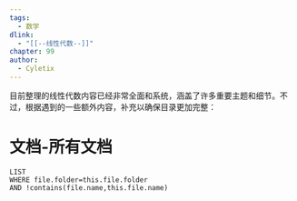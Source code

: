 ```yaml
---
tags:
  - 数学
dlink:
  - "[[--线性代数--]]"
chapter: 99
author:
  - Cyletix
---
```

目前整理的线性代数内容已经非常全面和系统，涵盖了许多重要主题和细节。不过，根据遇到的一些额外内容，补充以确保目录更加完整：
# 文档-所有文档
```dataview
LIST
WHERE file.folder=this.file.folder
AND !contains(file.name,this.file.name)
```

